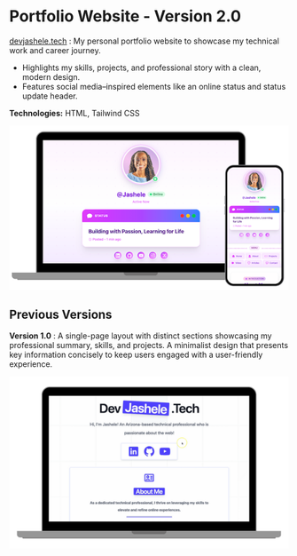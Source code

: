 # Portfolio Website - Version 2.0


[devjashele.tech](https://devjashele.tech/) : My personal portfolio website to showcase my technical work and career journey.
- Highlights my skills, projects, and professional story with a clean, modern design.
- Features social media–inspired elements like an online status and status update header.

**Technologies:** HTML, Tailwind CSS

![Version 2.0 website preview](/v2/images/v2.png)



## Previous Versions

**Version 1.0** : A single-page layout with distinct sections showcasing my professional summary, skills, and projects. A minimalist design that presents key information concisely to keep users engaged with a user-friendly experience.

![Version 1.0 website preview](/v1/images/devjashele-v1.png)
